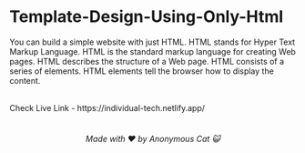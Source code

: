 # Template-Design-Using-Only-Html

You can build a simple website with just HTML. HTML stands for Hyper Text Markup Language. HTML is the standard markup language for creating Web pages. HTML describes the structure of a Web page. HTML consists of a series of elements. HTML elements tell the browser how to display the content.

<br>
Check Live Link - https://individual-tech.netlify.app/

<br>
<br>
<h6 align="center"> 
Made with ❤️ by Anonymous Cat 😺
</h6>
